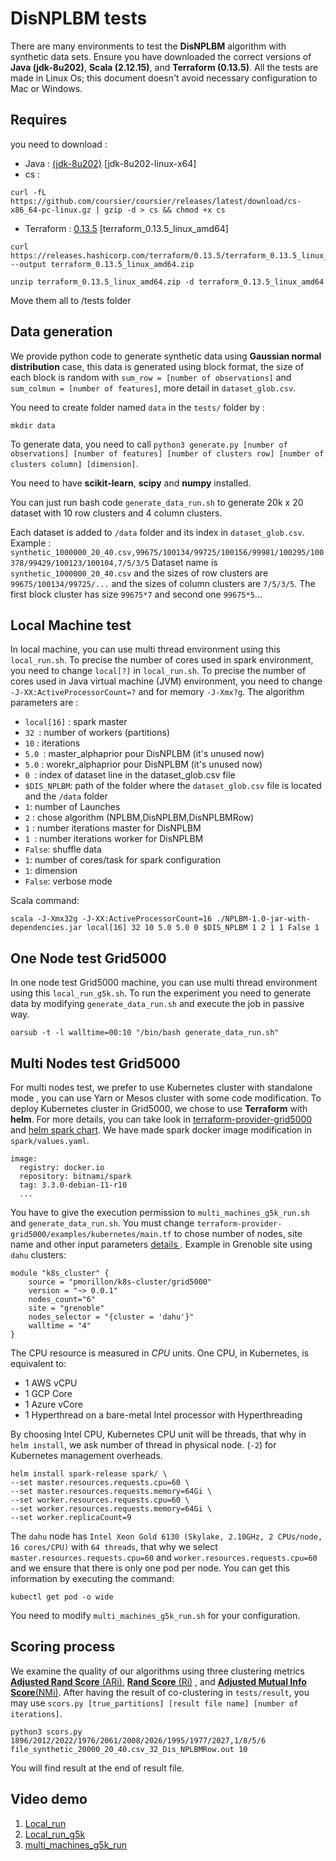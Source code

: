 # DisNPLBM tests

There are many environments to test the **DisNPLBM** algorithm with synthetic data sets.
Ensure you have downloaded the correct versions of **Java (jdk-8u202)**, **Scala (2.12.15)**, and **Terraform (0.13.5)**.
All the tests are made in Linux Os; this document doesn't avoid necessary configuration to Mac or Windows.


## Requires

you need to download :

 - Java  : [(jdk-8u202)](https://www.oracle.com/java/technologies/javase/javase8-archive-downloads.html) [jdk-8u202-linux-x64]
 - cs : 
 ```
 curl -fL https://github.com/coursier/coursier/releases/latest/download/cs-x86_64-pc-linux.gz | gzip -d > cs && chmod +x cs
 ```
 - Terraform  : [0.13.5](https://releases.hashicorp.com/terraform/0.13.5/) [terraform_0.13.5_linux_amd64]
```
curl https://releases.hashicorp.com/terraform/0.13.5/terraform_0.13.5_linux_amd64.zip --output terraform_0.13.5_linux_amd64.zip
```
```
unzip terraform_0.13.5_linux_amd64.zip -d terraform_0.13.5_linux_amd64
```

Move them all to /tests folder




## Data generation

We provide python code to generate synthetic data using **Gaussian normal distribution** case, this data is generated using block format, the size of each block is random with `sum_row = [number of observations]` and `sum_colmun = [number of features]`, more detail in `dataset_glob.csv`.

You need to create folder named `data` in the `tests/` folder by :
```
mkdir data
```
To generate data, you need to call `python3 generate.py [number of observations] [number of features] [number of clusters row] [number of clusters column] [dimension]`.

You need to have **scikit-learn**, **scipy** and **numpy** installed.

You can just run bash code `generate_data_run.sh` to generate 20k x 20 dataset with 10 row clusters and 4 column clusters.

Each dataset is added to `/data` folder and its index in `dataset_glob.csv`.
Example :
`synthetic_1000000_20_40.csv,99675/100134/99725/100156/99981/100295/100378/99429/100123/100104,7/5/3/5`
Dataset name is `synthetic_1000000_20_40.csv` and the sizes of row clusters are  `99675/100134/99725/...` and the sizes of column clusters are `7/5/3/5`. The first block cluster has size `99675*7` and second one `99675*5`... 
## Local Machine test

In local machine, you can use multi thread environment using this `local_run.sh`.
To precise the number of cores used in spark environment, you need to change `local[?]` in `local_run.sh`.
To precise the number of cores used in Java virtual machine (JVM) environment, you need to change `-J-XX:ActiveProcessorCount=?` and for memory `-J-Xmx?g`.
The algorithm parameters are :

 - `local[16]` : spark master 
 - `32 `: number of workers (partitions)
 - `10` : iterations
 - `5.0 `: master_alphaprior pour DisNPLBM (it's unused now)
 - `5.0` : worekr_alphaprior pour DisNPLBM (it's unused now)
 - `0 `: index of dataset line in the dataset_glob.csv file 
 - `$DIS_NPLBM`:  path of the folder where the `dataset_glob.csv`  file is located and the `/data` folder
 - `1`: number of Launches
 - `2` : chose algorithm (NPLBM,DisNPLBM,DisNPLBMRow)
 - `1` : number iterations master for DisNPLBM
 - `1 `: number iterations worker for DisNPLBM
 - `False`:  shuffle data
 - `1`: number of cores/task for spark configuration
 - `1`: dimension
 - `False`:  verbose mode

Scala command:
 ```
 scala -J-Xmx32g -J-XX:ActiveProcessorCount=16 ./NPLBM-1.0-jar-with-dependencies.jar local[16] 32 10 5.0 5.0 0 $DIS_NPLBM 1 2 1 1 False 1

 ```

## One Node test Grid5000

In one node test Grid5000 machine, you can use multi thread environment using this `local_run_g5k.sh`.
To run the experiment you need to generate data by modifying `generate_data_run.sh` and execute the job in passive way.
```
oarsub -t -l walltime=00:10 "/bin/bash generate_data_run.sh"
```

## Multi Nodes test Grid5000

For multi nodes test, we prefer to use Kubernetes cluster with standalone mode , you can use Yarn or  Mesos cluster with some code modification.
To deploy Kubernetes cluster in Grid5000, we chose to use **Terraform** with **helm**. For more details, you can take look in [terraform-provider-grid5000](https://github.com/pmorillon/terraform-provider-grid5000) and  [helm spark chart](https://github.com/bitnami/charts/tree/main/bitnami/spark). 
We have made spark docker image modification in `spark/values.yaml`.
```
image:
  registry: docker.io
  repository: bitnami/spark
  tag: 3.3.0-debian-11-r10
  ...
``` 
You have to give the execution permission to `multi_machines_g5k_run.sh` and `generate_data_run.sh`.
You must change `terraform-provider-grid5000/examples/kubernetes/main.tf` to chose number of nodes, site name and other input parameters [details ](https://registry.terraform.io/modules/pmorillon/k8s-cluster/grid5000/latest?tab=inputs).
Example in Grenoble site using `dahu` clusters:
```
module "k8s_cluster" {
    source = "pmorillon/k8s-cluster/grid5000"
    version = "~> 0.0.1"
    nodes_count="6"
    site = "grenoble"
    nodes_selector = "{cluster = 'dahu'}"
    walltime = "4"
}
```
The CPU resource is measured in _CPU_ units. One CPU, in Kubernetes, is equivalent to:

-   1 AWS vCPU
-   1 GCP Core
-   1 Azure vCore
-   1 Hyperthread on a bare-metal Intel processor with Hyperthreading

By choosing Intel CPU, Kubernetes CPU unit will be threads, that why in `helm install`, we ask number of thread in physical node. (`-2`) for Kubernetes management overheads.
```
helm install spark-release spark/ \
--set master.resources.requests.cpu=60 \
--set master.resources.requests.memory=64Gi \
--set worker.resources.requests.cpu=60 \
--set worker.resources.requests.memory=64Gi \
--set worker.replicaCount=9
```
The `dahu` node has `Intel Xeon Gold 6130 (Skylake, 2.10GHz, 2 CPUs/node, 16 cores/CPU)` with `64 threads`, that why we select  `master.resources.requests.cpu=60` and `worker.resources.requests.cpu=60` and we ensure that there is only one pod per node. You can get this information by executing the command:
```
kubectl get pod -o wide
```
You need to modify `multi_machines_g5k_run.sh` for your configuration.

## Scoring process
We examine the quality of our algorithms using three clustering metrics [**Adjusted Rand Score** (ARi)](https://scikit-learn.org/stable/modules/generated/sklearn.metrics.adjusted_rand_score.html#sklearn.metrics.adjusted_rand_score), [**Rand Score** (Ri)](https://scikit-learn.org/stable/modules/generated/sklearn.metrics.rand_score.html#sklearn.metrics.rand_score) , and [**Adjusted Mutual Info Score**(NMi)](https://scikit-learn.org/stable/modules/generated/sklearn.metrics.adjusted_mutual_info_score.html#sklearn.metrics.adjusted_mutual_info_score).
After having the result of co-clustering in `tests/result`, you may use `scors.py [true_partitions] [result file name] [number of iterations]`.
```
python3 scors.py 1896/2012/2022/1976/2061/2008/2026/1995/1977/2027,1/8/5/6 file_synthetic_20000_20_40.csv_32_Dis_NPLBMRow.out 10
```
You will find result at the end of result file.
## Video demo

 1. [Local_run ](https://youtu.be/BhfYNq7LaXs)
 2. [Local_run_g5k](https://youtu.be/yzcM79us8_I)
 3. [multi_machines_g5k_run](https://youtu.be/sa6FW7-d544)
